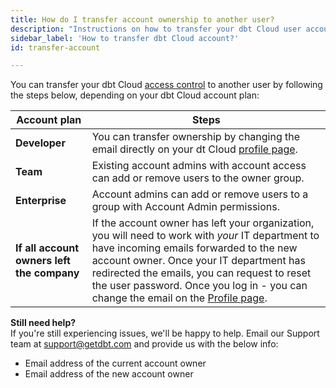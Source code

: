 ```yaml
---
title: How do I transfer account ownership to another user? 
description: "Instructions on how to transfer your dbt Cloud user account to another user"
sidebar_label: 'How to transfer dbt Cloud account?'
id: transfer-account

---
```


You can transfer your dbt Cloud [access control](/docs/collaborate/manage-access/about-access) to another user by following the steps below, depending on your dbt Cloud account plan:

| Account plan| Steps |
| ------ | ----------- |
| **Developer** |  You can transfer ownership by changing the email directly on your dt Cloud [profile page](https://cloud.getdbt.com/#/profile/).|
| **Team** | Existing account admins with account access can add or remove users to the owner group.
| **Enterprise** | Account admins can add or remove users to a group with Account Admin permissions. |
| **If all account owners left the company** | If the account owner has left your organization, you will need to work with _your_ IT department to have incoming emails forwarded to the new account owner. Once your IT department has redirected the emails, you can request to reset the user password. Once you log in - you can change the email on the [Profile page](https://cloud.getdbt.com/#/profile/). | 

**Still need help?** <br />
If you're still experiencing issues, we'll be happy to help. Email our Support team at support@getdbt.com and provide us with the below info:

- Email address of the current account owner
- Email address of the new account owner


